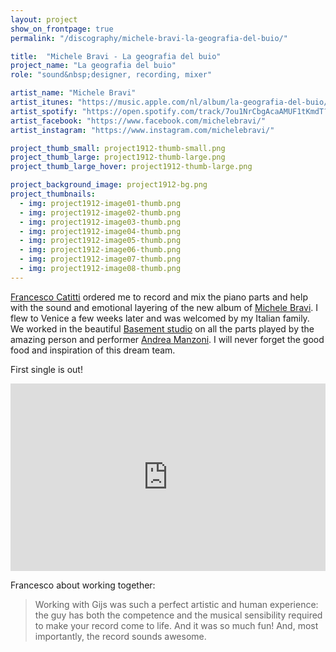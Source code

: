```yaml
---
layout: project
show_on_frontpage: true
permalink: "/discography/michele-bravi-la-geografia-del-buio/"

title:  "Michele Bravi - La geografia del buio"
project_name: "La geografia del buio"
role: "sound&nbsp;designer, recording, mixer"

artist_name: "Michele Bravi"
artist_itunes: "https://music.apple.com/nl/album/la-geografia-del-buio/1498907902?l=en"
artist_spotify: "https://open.spotify.com/track/7ou1NrCbgAcaAMUF1tKmdT?si=kmNKwhRjRiSihp8P-Rpg9A"
artist_facebook: "https://www.facebook.com/michelebravi/"
artist_instagram: "https://www.instagram.com/michelebravi/"

project_thumb_small: project1912-thumb-small.png
project_thumb_large: project1912-thumb-large.png
project_thumb_large_hover: project1912-thumb-large.png

project_background_image: project1912-bg.png
project_thumbnails:
  - img: project1912-image01-thumb.png
  - img: project1912-image02-thumb.png
  - img: project1912-image03-thumb.png
  - img: project1912-image04-thumb.png
  - img: project1912-image05-thumb.png
  - img: project1912-image06-thumb.png
  - img: project1912-image07-thumb.png
  - img: project1912-image08-thumb.png
---
```


[Francesco Catitti](https://www.instagram.com/thekatoo/) ordered me to record and mix the piano parts and help with the sound and emotional layering of the new album of [Michele Bravi](https://www.instagram.com/michelebravi/). I flew to Venice a few weeks later and was welcomed by my Italian family. We worked in the beautiful [Basement studio](https://www.instagram.com/thebasementvicenza/) on all the parts played by the amazing person and performer [Andrea Manzoni](https://www.instagram.com/andreamanzoniofficial/). I will never forget the good food and inspiration of this dream team.

First single is out!

<iframe src="https://open.spotify.com/embed/track/7ou1NrCbgAcaAMUF1tKmdT" width="100%" height="300" frameborder="0" allowtransparency="true" allow="encrypted-media"></iframe>

Francesco about working together:
<blockquote>
<p>Working with Gijs was such a perfect artistic and human experience: the guy has both the competence and the musical sensibility required to make your record come to life. And it was so much fun! And, most importantly, the record sounds awesome.</p>
